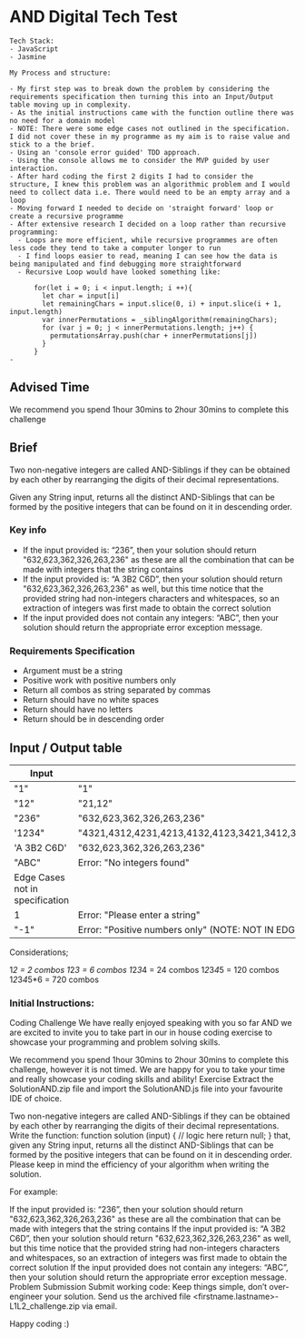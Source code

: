 # AND Digital Tech Test
 
```
Tech Stack:
- JavaScript
- Jasmine
 
My Process and structure:

- My first step was to break down the problem by considering the requirements specification then turning this into an Input/Output table moving up in complexity. 
- As the initial instructions came with the function outline there was no need for a domain model 
- NOTE: There were some edge cases not outlined in the specification. I did not cover these in my programme as my aim is to raise value and stick to a the brief. 
- Using an 'console error guided' TDD approach.
- Using the console allows me to consider the MVP guided by user interaction.
- After hard coding the first 2 digits I had to consider the structure, I knew this problem was an algorithmic problem and I would need to collect data i.e. There would need to be an empty array and a loop
- Moving forward I needed to decide on 'straight forward' loop or create a recursive programme
- After extensive research I decided on a loop rather than recursive programming:
  - Loops are more efficient, while recursive programmes are often less code they tend to take a computer longer to run
  - I find loops easier to read, meaning I can see how the data is being manipulated and find debugging more straightforward
  - Recursive Loop would have looked something like: 

      for(let i = 0; i < input.length; i ++){
        let char = input[i]
        let remainingChars = input.slice(0, i) + input.slice(i + 1, input.length)
        var innerPermutations = _siblingAlgorithm(remainingChars);
        for (var j = 0; j < innerPermutations.length; j++) {
          permutationsArray.push(char + innerPermutations[j])
        }
      }
- 
```
 
## Advised Time
We recommend you spend 1hour 30mins to 2hour 30mins to complete this challenge
 
## Brief
 
Two non-negative integers are called AND-Siblings if they can be obtained by each other by rearranging the digits of their decimal representations.
 
Given any String input, returns all the distinct AND-Siblings that can be formed by the positive integers that can be found on it in descending order.
 
### Key info
 
* If the input provided is: “236”, then your solution should return "632,623,362,326,263,236" as these are all the combination that can be made with integers that the string contains
* If the input provided is: “A 3B2 C6D”, then your solution should return "632,623,362,326,263,236" as well, but this time notice that the provided string had non-integers characters and whitespaces, so an extraction of integers was first made to obtain the correct solution
* If the input provided does not contain any integers: “ABC”, then your solution should return the appropriate error exception message.
 
 
### Requirements Specification
 
- Argument must be a string
- Positive work with positive numbers only
- Return all combos as string separated by commas
- Return should have no white spaces
- Return should have no letters
- Return should be in descending order
 
## Input / Output table
 
|Input | Output |
|------|--------|
| "1"  | "1" |
| "12" | "21,12" |
|"236" | "632,623,362,326,263,236"|
|'1234"| "4321,4312,4231,4213,4132,4123,3421,3412,3241,3214,3142,3124,2431,2413,2341,2314,2143,2134,1432,1423,1342,1324,1243,1234"|
|'A 3B2 C6D'| "632,623,362,326,263,236"
|"ABC" | Error: "No integers found" |
|Edge Cases not in specification ||
| 1 | Error: "Please enter a string"
| "-1" | Error: "Positive numbers only" (NOTE: NOT IN EDGE CASES PROVIDED)|
 
 
Considerations;
 
1*2 = 2 combos
1*2*3 = 6 combos
1*2*3*4 = 24 combos
1*2*3*4*5 = 120 combos
1*2*3*4*5*6 = 720 combos
 
 
 
 
### Initial Instructions:
 
Coding Challenge
We have really enjoyed speaking with you so far AND we are excited to invite you to take part in our in house coding exercise to showcase your programming and problem solving skills.
 
We recommend you spend 1hour 30mins to 2hour 30mins to complete this challenge, however it is not timed. We are happy for you to take your time and really showcase your coding skills and ability!
Exercise
Extract the SolutionAND.zip file and import the SolutionAND.js file into your favourite IDE of choice.
 
Two non-negative integers are called AND-Siblings if they can be obtained by each other by rearranging the digits of their decimal representations.
Write the function:
function solution (input) {
 // logic here
 return null;
}
that, given any String input, returns all the distinct AND-Siblings that can be formed by the positive integers that can be found on it in descending order. Please keep in mind the efficiency of your algorithm when writing the solution.
 
For example:
 
If the input provided is: “236”, then your solution should return "632,623,362,326,263,236" as these are all the combination that can be made with integers that the string contains
If the input provided is: “A 3B2 C6D”, then your solution should return "632,623,362,326,263,236" as well, but this time notice that the provided string had non-integers characters and whitespaces, so an extraction of integers was first made to obtain the correct solution
If the input provided does not contain any integers: “ABC”, then your solution should return the appropriate error exception message.
Problem Submission
Submit working code:
Keep things simple, don’t over-engineer your solution.
Send us the archived file <firstname.lastname>-L1L2_challenge.zip via email.
 
Happy coding :)
